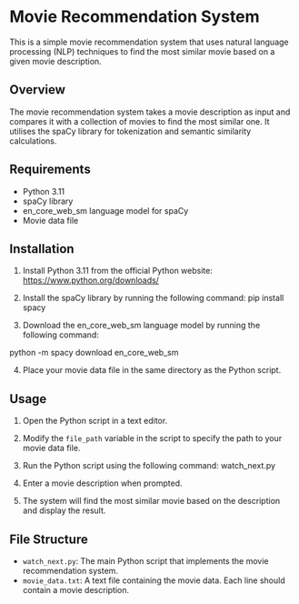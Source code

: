 
# Movie Recommendation System

This is a simple movie recommendation system that uses natural language processing (NLP) techniques to find the most similar movie based on a given movie description.

## Overview

The movie recommendation system takes a movie description as input and compares it with a collection of movies to find the most similar one. It utilises the spaCy library for tokenization and semantic similarity calculations.

## Requirements

- Python 3.11
- spaCy library 
- en_core_web_sm language model for spaCy
- Movie data file

## Installation

1. Install Python 3.11 from the official Python website: https://www.python.org/downloads/

2. Install the spaCy library by running the following command:
pip install spacy 

3. Download the en_core_web_sm language model by running the following command:

python -m spacy download
en_core_web_sm

4. Place your movie data file in the same directory as the Python script.

## Usage

1. Open the Python script in a text editor.

2. Modify the `file_path` variable in the script to specify the path to your movie data file.

3. Run the Python script using the following command:
watch_next.py


4. Enter a movie description when prompted.

5. The system will find the most similar movie based on the description and display the result.

## File Structure

- `watch_next.py`: The main Python script that implements the movie recommendation system.
- `movie_data.txt`: A text file containing the movie data. Each line should contain a movie description.



